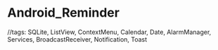 # Android_Reminder


//tags: SQLite, ListView, ContextMenu, Calendar, Date, AlarmManager, Services, BroadcastReceiver, Notification, Toast
